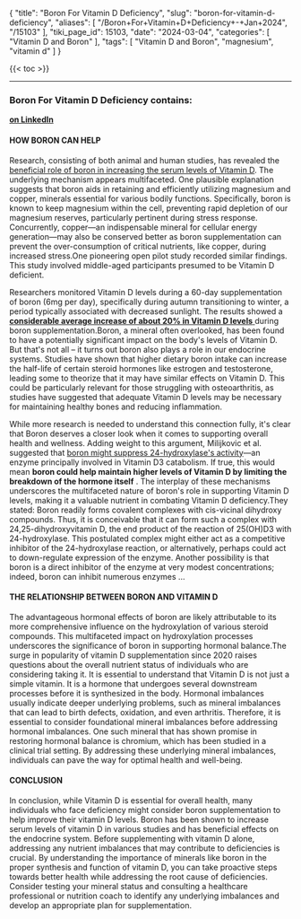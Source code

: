 {
    "title": "Boron For Vitamin D Deficiency",
    "slug": "boron-for-vitamin-d-deficiency",
    "aliases": [
        "/Boron+For+Vitamin+D+Deficiency+-+Jan+2024",
        "/15103"
    ],
    "tiki_page_id": 15103,
    "date": "2024-03-04",
    "categories": [
        "Vitamin D and Boron"
    ],
    "tags": [
        "Vitamin D and Boron",
        "magnesium",
        "vitamin d"
    ]
}


{{< toc >}}

---

### Boron For Vitamin D Deficiency contains:

 **[on LinkedIn](https://www.linkedin.com/pulse/boron-vitamin-d-deficiency-upgradedformulas-r0sge/?trk=organization_guest_main-feed-card_feed-article-content)** 

#### HOW BORON CAN HELP

Research, consisting of both animal and human studies, has revealed the [beneficial role of boron in increasing the serum levels of Vitamin D](https://scholar.google.com/scholar_lookup?journal=J%20Trace%20Elem%20Exp%20Med&title=Effect%20of%20boron%20depletion%20and%20repletion%20on%20blood%20indicators%20of%20calcium%20status%20in%20humans%20fed%20a%20magnesium-low%20diet&author=FH%20Nielsen&author=LM%20Mullen&author=SK%20Gallegher&volume=3&publication_year=1990&pages=45-54&). The underlying mechanism appears multifaceted. One plausible explanation suggests that boron aids in retaining and efficiently utilizing magnesium and copper, minerals essential for various bodily functions. Specifically, boron is known to keep magnesium within the cell, preventing rapid depletion of our magnesium reserves, particularly pertinent during stress response. Concurrently, copper—an indispensable mineral for cellular energy generation—may also be conserved better as boron supplementation can prevent the over-consumption of critical nutrients, like copper, during increased stress.One pioneering open pilot study recorded similar findings. This study involved middle-aged participants presumed to be Vitamin D deficient. 

Researchers monitored Vitamin D levels during a 60-day supplementation of boron (6mg per day), specifically during autumn transitioning to winter, a period typically associated with decreased sunlight. The results showed a [ **considerable average increase of about 20% in Vitamin D levels** ](https://pubmed.ncbi.nlm.nih.gov/15504575/) during boron supplementation.Boron, a mineral often overlooked, has been found to have a potentially significant impact on the body's levels of Vitamin D. But that's not all – it turns out boron also plays a role in our endocrine systems. Studies have shown that higher dietary boron intake can increase the half-life of certain steroid hormones like estrogen and testosterone, leading some to theorize that it may have similar effects on Vitamin D. This could be particularly relevant for those struggling with osteoarthritis, as studies have suggested that adequate Vitamin D levels may be necessary for maintaining healthy bones and reducing inflammation.

While more research is needed to understand this connection fully, it's clear that Boron deserves a closer look when it comes to supporting overall health and wellness. Adding weight to this argument, Milijkovic et al. suggested that [boron might suppress 24-hydroxylase's activity](https://pubmed.ncbi.nlm.nih.gov/15504575/)—an enzyme principally involved in Vitamin D3 catabolism. If true, this would mean **boron could help maintain higher levels of Vitamin D by limiting the breakdown of the hormone itself** . The interplay of these mechanisms underscores the multifaceted nature of boron's role in supporting Vitamin D levels, making it a valuable nutrient in combating Vitamin D deficiency.They stated: Boron readily forms covalent complexes with cis-vicinal dihydroxy compounds. Thus, it is conceivable that it can form such a complex with 24,25-dihydroxyvitamin D, the end product of the reaction of 25(OH)D3 with 24-hydroxylase. This postulated complex might either act as a competitive inhibitor of the 24-hydroxylase reaction, or alternatively, perhaps could act to down-regulate expression of the enzyme. Another possibility is that boron is a direct inhibitor of the enzyme at very modest concentrations; indeed, boron can inhibit numerous enzymes …

#### THE RELATIONSHIP BETWEEN BORON AND VITAMIN D

The advantageous hormonal effects of boron are likely attributable to its more comprehensive influence on the hydroxylation of various steroid compounds. This multifaceted impact on hydroxylation processes underscores the significance of boron in supporting hormonal balance.The surge in popularity of vitamin D supplementation since 2020 raises questions about the overall nutrient status of individuals who are considering taking it. It is essential to understand that Vitamin D is not just a simple vitamin. It is a hormone that undergoes several downstream processes before it is synthesized in the body. Hormonal imbalances usually indicate deeper underlying problems, such as mineral imbalances that can lead to birth defects, oxidation, and even arthritis. Therefore, it is essential to consider foundational mineral imbalances before addressing hormonal imbalances. One such mineral that has shown promise in restoring hormonal balance is chromium, which has been studied in a clinical trial setting. By addressing these underlying mineral imbalances, individuals can pave the way for optimal health and well-being.

#### CONCLUSION

In conclusion, while Vitamin D is essential for overall health, many individuals who face deficiency might consider boron supplementation to help improve their vitamin D levels. Boron has been shown to increase serum levels of vitamin D in various studies and has beneficial effects on the endocrine system. Before supplementing with vitamin D alone, addressing any nutrient imbalances that may contribute to deficiencies is crucial. By understanding the importance of minerals like boron in the proper synthesis and function of vitamin D, you can take proactive steps towards better health while addressing the root cause of deficiencies. Consider testing your mineral status and consulting a healthcare professional or nutrition coach to identify any underlying imbalances and develop an appropriate plan for supplementation.